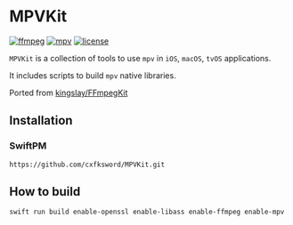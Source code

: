 # MPVKit

[![ffmpeg](https://img.shields.io/badge/ffmpeg-v6.0-blue.svg)](https://github.com/FFmpeg/FFmpeg)
[![mpv](https://img.shields.io/badge/mpv-v0.36-blue.svg)](https://github.com/mpv-player/mpv)
[![license](https://img.shields.io/github/license/cxfksword/MPVKit)](https://github.com/cxfksword/MPVKit/main/LICENSE)

`MPVKit` is a collection of tools to use `mpv` in `iOS`, `macOS`, `tvOS` applications.

It includes scripts to build `mpv` native libraries.

Ported from [kingslay/FFmpegKit](https://github.com/kingslay/FFmpegKit)

## Installation

### SwiftPM

```
https://github.com/cxfksword/MPVKit.git
```

## How to build

```bash
swift run build enable-openssl enable-libass enable-ffmpeg enable-mpv
```
